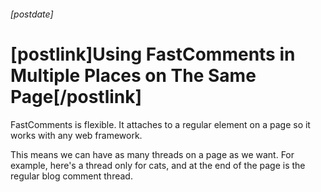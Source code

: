 ###### [postdate]
# [postlink]Using FastComments in Multiple Places on The Same Page[/postlink]

FastComments is flexible. It attaches to a regular element on a page so it works with any web framework.

This means we can have as many threads on a page as we want. For example, here's a thread only for cats, and at the end of the page is the regular
blog comment thread.

<script src="https://cdn.fastcomments.com/js/embed.min.js"></script>
<div id="fastcomments-widget2"></div>
<script>
    window.FastCommentsUI(document.getElementById('fastcomments-widget2'), {
        tenantId: 'nYrnfYEv',
        headerHTML: '<h1>Discuss Cats</h1>'
    });
</script>
